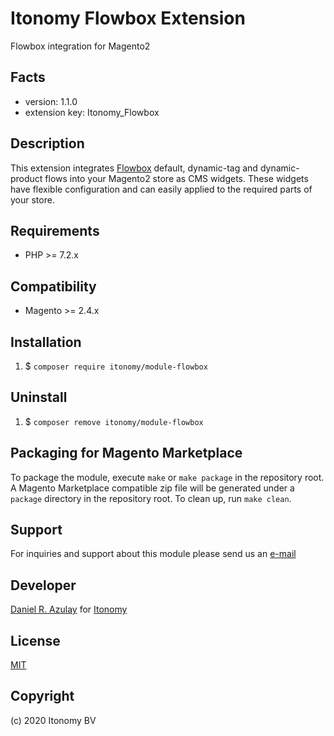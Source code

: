 Itonomy Flowbox Extension
=====================
Flowbox integration for Magento2

Facts
-----
- version: 1.1.0
- extension key: Itonomy_Flowbox

Description
-----------
This extension integrates [Flowbox](https://getflowbox.com) default, dynamic-tag and dynamic-product flows into your Magento2 store as CMS widgets. These widgets have flexible configuration and can easily applied to the required parts of your store.

Requirements
------------
- PHP >= 7.2.x

Compatibility
-------------
- Magento >= 2.4.x

Installation
-------------------------
1. $ `composer require itonomy/module-flowbox`

Uninstall
--------------
1. $ `composer remove itonomy/module-flowbox`

Packaging for Magento Marketplace
--------------
To package the module, execute `make` or `make package` in the repository root. A Magento Marketplace compatible zip file will be generated under a `package` directory in the repository root. 
To clean up, run `make clean`.

Support
-------
For inquiries and support about this module please send us an [e-mail](mailto://support@itonomy.nl) 

Developer
---------
[Daniel R. Azulay](mailto://daniel.azulay@itonomy.nl) for [Itonomy](http://www.itonomy.nl)

License
-------
[MIT](http://opensource.org/licenses/mit)

Copyright
---------
(c) 2020 Itonomy BV
